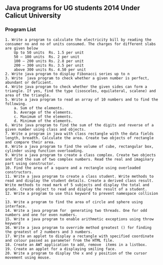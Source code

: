 ## Java programs for UG students 2014 Under Calicut University


### Program List
    1. Write a program to calculate the electricity bill by reading the consumer no and no of units consumed. The charges for different slabs are given below
        Up to 50 units	Rs. 1.5 per unit
        50 – 100 units	Rs. 2 per unit
        100 – 200 units	Rs. 2.8 per unit
        200 – 300 units	Rs. 3.5 per unit
        above 300 units	Rs. 4.50 per unit
    2. Write java program to display Fibonacci series up to n
    3. Write  java program to check whether a given number is perfect, abundant or deficient.
    4. Write java program to check whether the given sides can form a triangle. If yes, find the type (isosceles, equilateral, scalene) and area of the triangle.
    5. Write a java program to read an array of 10 numbers and to find the following. 
        a. Sum of the elements.
        b. Average of the elements.
        c. Maximum of the elements.
        d. Minimum of the elements.
    6. Write java program to find the sum of the digits and reverse of a given number using class and objects.
    7. Write a program in java with class rectangle with the data fields length, breadth. Calculate the area. Create two objects of rectangle and compare their area.
    8. Write a java program to find the volume of cube, rectangular box, cylinder using function overloading.
    9. Write a java program to create a class complex. Create two objects and find the sum of two complex numbers. Read the real and imaginary part using constructor.
    10. Find the area of a square and a rectangle using overloaded constructors.
    11. Write a java program to create a class student. Write methods to read and display the student details. Create a derived class result. Write methods to read mark of 5 subjects and display the total and grade. Create object to read and display the result of a student. 
    12. Write a program to use this keyword to prevent namespace collision .
    13. Write a program to find the area of circle and sphere using  interface.
    14. Write a java program for  generating two threads. One for odd numbers and one for even numbers.
    15. Write a java program to enable arithmetic exceptions using throw keyword
    16. Write a java program to override method greatest () for finding the greatest of 2 numbers and 3 numbers.
    17. Write an applet to display a rectangle with specified coordinate and colour passed as parameter from the HTML file.
    18. Create an AWT application to add, remove  items in a listbox. 
    19. Create an applet for a displaying smiling face.
    20. Write a program to display the x and y position of the cursor movement using mouse.